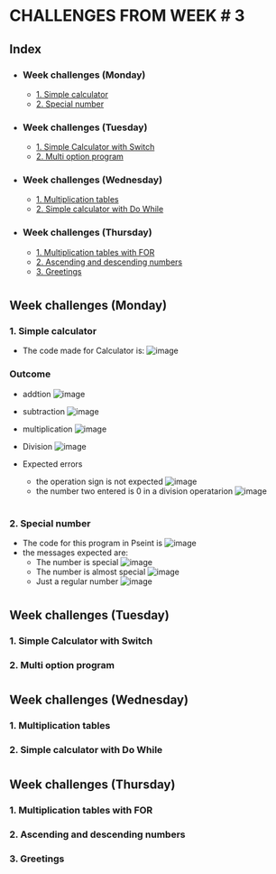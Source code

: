 # CHALLENGES FROM WEEK # 3 

## Index
- ### Week challenges (Monday)
    - [1. Simple calculator](#1-simple-calculator)
    - [2. Special number](#2-special-number)
- ### Week challenges (Tuesday)
    - [1. Simple Calculator with Switch](#1-simple-calculator-with-switch)
    - [2. Multi option program](#2-multi-option-program)
- ### Week challenges (Wednesday)
    - [1. Multiplication tables](#1-multiplication-tables)
    - [2. Simple calculator with Do While](#2-simple-calculator-with-do-while)
- ### Week challenges (Thursday)
    - [1. Multiplication tables with FOR](#1-multiplication-tables-with-for)
    - [2. Ascending and descending numbers](#2-ascending-and-descending-numbers)
    - [3. Greetings](#3-greetings)

#

## Week challenges (Monday)

### 1. Simple calculator
- The code made for Calculator is:
![image](4234-PSeInt.png)

### Outcome
- addtion
![image](4235-PSeInt_-_Ejecutando_proceso_SIMPLE_CALCULATOR.png)
- subtraction
![image](4236-PSeInt_-_Ejecutando_proceso_SIMPLE_CALCULATOR.png)
- multiplication
![image](4237-PSeInt_-_Ejecutando_proceso_SIMPLE_CALCULATOR.png)

- Division
![image](4238-PSeInt_-_Ejecutando_proceso_SIMPLE_CALCULATOR.png)
- Expected errors
    - the operation sign is not expected
    ![image](4240-PSeInt_-_Ejecutando_proceso_SIMPLE_CALCULATOR.png)
    - the number two entered is 0 in a division operatarion
    ![image](4239-PSeInt_-_Ejecutando_proceso_SIMPLE_CALCULATOR.png)
#

### 2. Special number
 - The code for this program in Pseint is
![image](4241-PSeInt.png)
 - the messages expected are:
    - The number is special
    ![image](4243-PSeInt_-_Ejecutando_proceso_SPECIALNUMBER.png)
    - The number is almost special
    ![image](4244-PSeInt_-_Ejecutando_proceso_SPECIALNUMBER.png)
    - Just a regular number 
    ![image](4242-PSeInt_-_Ejecutando_proceso_SPECIALNUMBER.png)


#

## Week challenges (Tuesday)
### 1. Simple Calculator with Switch
### 2. Multi option program

#

## Week challenges (Wednesday)

### 1. Multiplication tables
### 2. Simple calculator with Do While

#
## Week challenges (Thursday)
 ### 1. Multiplication tables with FOR
 ### 2. Ascending and descending numbers
 ### 3. Greetings

#